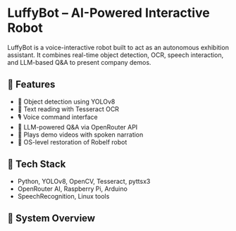 # LuffyBot – AI-Powered Interactive Robot

LuffyBot is a voice-interactive robot built to act as an autonomous exhibition assistant. It combines real-time object detection, OCR, speech interaction, and LLM-based Q&A to present company demos.

## 🤖 Features

- 🧠 Object detection using YOLOv8
- 🔡 Text reading with Tesseract OCR
- 🎙 Voice command interface
- 🤖 LLM-powered Q&A via OpenRouter API
- 🎥 Plays demo videos with spoken narration
- 💾 OS-level restoration of Robelf robot

## 🔧 Tech Stack

- Python, YOLOv8, OpenCV, Tesseract, pyttsx3
- OpenRouter AI, Raspberry Pi, Arduino
- SpeechRecognition, Linux tools

## 🧠 System Overview

